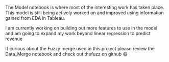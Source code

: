 The Model notebook is where most of the interesting work has taken place. This model is still being actively worked on and improved using information gained from EDA in Tableau.

I am currently working on building out more features to use in the model and am going to expand my work beyond linear regression to predict revenue

If curious about the Fuzzy merge used in this project please review the Data_Merge notebook and check out thefuzz on github :smile:
